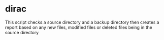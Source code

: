 # dirac
This script checks a source directory and a backup directory then creates a report based on any new files, modified files or deleted files being in the source directory
